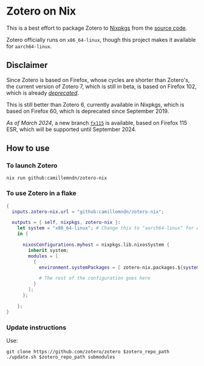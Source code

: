 # Zotero on Nix

This is a best effort to package Zotero to [Nixpkgs](https://github.com/NixOS/nixpkgs/) from the [source code](https://github.com/zotero/zotero/).

Zotero officially runs on ```x86_64-linux```, though this project makes it available for ```aarch64-linux```.

## Disclaimer

Since Zotero is based on Firefox, whose cycles are shorter than Zotero's, the current version of Zotero 7, which is still in beta, is based on Firefox 102, which is already [*deprecated*](https://whattrainisitnow.com/calendar/).

This is still better than Zotero 6, currently available in Nixpkgs, which is based on Firefox 60, which is deprecated since September 2019.

*As of March 2024*, a new branch [```fx115```](https://github.com/camillemndn/zotero-nix/tree/fx115) is available, based on Firefox 115 ESR, which will be supported until September 2024.

## How to use

### To launch Zotero

```shell
nix run github:camillemndn/zotero-nix
```

### To use Zotero in a flake

```nix
{
  inputs.zotero-nix.url = "github:camillemndn/zotero-nix";

  outputs = { self, nixpkgs, zotero-nix }:
    let system = "x86_64-linux"; # Change this to "aarch64-linux" for ARM64 support
    in {

      nixosConfigurations.myhost = nixpkgs.lib.nixosSystem {
        inherit system;
        modules = [
          {
            environment.systemPackages = [ zotero-nix.packages.${system}.default ];

            # The rest of the configuration goes here
          }
        ];
      };

    };
}
```

### Update instructions

Use:
```shell
git clone https://github.com/zotero/zotero $zotero_repo_path
./update.sh $zotero_repo_path submodules
```

